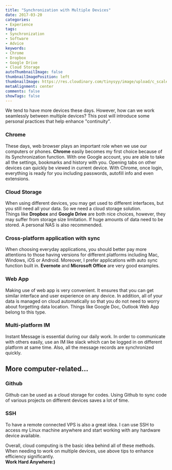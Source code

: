 ```yaml
---
title: "Synchronization with Multiple Devices"
date: 2017-03-20
categories:
- Experience
tags:
- Synchronization
- Software
- Advice
keywords:
- Chrome
- Dropbox
- Google Drive
- Cloud Storage
autoThumbnailImage: false
thumbnailImagePosition: left
thumbnailImage: https://res.cloudinary.com/tinysyy/image/upload/c_scale,w_846/v1490000722/macbook-apple-imac-computer-39284_slmy4b.jpg 
metaAlignment: center
comments: false
showTags: false
---
```


We tend to have more devices these days. However, how can we work seamlessly between multiple devices? This post will introduce some personal practices that help enhance "continuity".  
<!--more-->

### Chrome
These days, web browser plays an important role when we use our computers or phones. **Chrome** easily becomes my first choice because of its Synchronization function. 
With one Google account, you are able to take all the settings, bookmarks and history with you. Opening tabs on other devices can quickly be viewed in current device. 
With Chrome, once login, everything is ready for you including passwords, autofill info and even extensions.  

### Cloud Storage
When using different devices, you may get used to different interfaces, but you still need all your data. So we need a cloud storage solution.  
Things like **Dropbox** and **Google Drive** are both nice choices, however, they may suffer from storage size limitation. If huge amounts of data need to be stored. A personal NAS is also recommended.  

### Cross-platform application with sync
When choosing everyday applications, you should better pay more attentions to those having versions for different platforms including Mac, Windows, iOS or Android. Moreover, I prefer applications with auto sync function built in. 
**Evernote** and **Microsoft Office** are very good examples.  

### Web App
Making use of web app is very convenient. It ensures that you can get similar interface and user experience on any device. In addition, all of your data is managed on cloud automatically so that you do not need to worry about forgetting data location. 
Things like Google Doc, Outlook Web App belong to this type.  

### Multi-platform IM
Instant Message is essential during our daily work. In order to communicate with others easily, use an IM like slack which can be logged in on different platform at same time. Also, all the message records are synchronized quickly.  

## More computer-related...

### Github
Github can be used as a cloud storage for codes. Using Github to sync code of various projects on different devices saves a lot of time.  

### SSH
To have a remote connected VPS is also a great idea. I can use SSH to access my Linux machine anywhere and start working with any hardware device available.  
  
  
Overall, cloud computing is the basic idea behind all of these methods. When needing to work on multiple devices, use above tips to enhance efficiency significantly.  
**Work Hard Anywhere:)**


